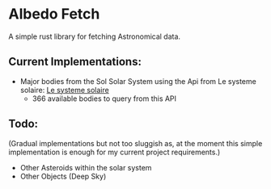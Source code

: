 # Albedo Fetch
A simple rust library for fetching Astronomical data.

## Current Implementations:
- Major bodies from the Sol Solar System using the Api from Le systeme solaire: [Le systeme solaire](https://www.le-systeme-solaire.net)
    - 366 available bodies to query from this API

## Todo:
(Gradual implementations but not too sluggish as, at the moment this simple implementation is enough for my current project requirements.)
- Other Asteroids within the solar system
- Other Objects (Deep Sky)
